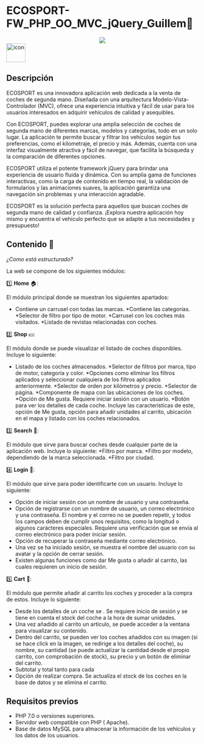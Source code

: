 # ECOSPORT-FW_PHP_OO_MVC_jQuery_Guillem🚗

<p align="center">
  <a href="https://skillicons.dev">
    <img src="https://skillicons.dev/icons?i=bootstrap,css,html,js,php,github" />
  </a>
 <a   <div style="display: flex; align-items: flex-start;"><img src="https://techstack-generator.vercel.app/mysql-icon.svg" alt="icon" width="50" height="50" /></div></a>
</p>


## Descripción

ECOSPORT es una innovadora aplicación web dedicada a la venta de coches de segunda mano. Diseñada con una arquitectura Modelo-Vista-Controlador (MVC), ofrece una experiencia intuitiva y fácil de usar para los usuarios interesados en adquirir vehículos de calidad y asequibles.

Con ECOSPORT, puedes explorar una amplia selección de coches de segunda mano de diferentes marcas, modelos y categorías, todo en un solo lugar. La aplicación te permite buscar y filtrar los vehículos según tus preferencias, como el kilometraje, el precio y más. Además, cuenta con una interfaz visualmente atractiva y fácil de navegar, que facilita la búsqueda y la comparación de diferentes opciones.

ECOSPORT utiliza el potente framework jQuery para brindar una experiencia de usuario fluida y dinámica. Con su amplia gama de funciones interactivas, como la carga de contenido en tiempo real, la validación de formularios y las animaciones suaves, la aplicación garantiza una navegación sin problemas y una interacción agradable.

ECOSPORT es la solución perfecta para aquellos que buscan coches de segunda mano de calidad y confianza. ¡Explora nuestra aplicación hoy mismo y encuentra el vehículo perfecto que se adapte a tus necesidades y presupuesto!



## Contenido 📖

_¿Como está estructurado?_

La web se compone de los siguientes módulos:

1️⃣ __Home__ 🏠:

  El módulo principal donde se muestran los siguientes apartados:
  * Contiene un carrusel con todas las marcas.
  *Contiene las categorías.
  *Selector de filtro por tipo de motor.
  *Carrusel con los coches más visitados.
  *Listado de revistas relacionadas con coches.
  
2️⃣ __Shop__ 💵:

  El módulo donde se puede visualizar el listado de coches disponibles. Incluye lo siguiente:
  * Listado de los coches almacenados.
  *Selector de filtros por marca, tipo de motor, categoría y color.
  *Opciones como eliminar los filtros aplicados y seleccionar cualquiera de los filtros aplicados anteriormente.
  *Selector de orden por kilómetros y precio.
  *Selector de página.
  *Componente de mapa con las ubicaciones de los coches.
  *Opción de Me gusta. Requiere iniciar sesión con un usuario.
  *Botón para ver los detalles de cada coche. Incluye las características de este, opción de Me gusta, opción para añadir unidades al carrito, ubicación en el        mapa y listado con los coches relacionados.

3️⃣ __Search__ 🔎:

  El módulo que sirve para buscar coches desde cualquier parte de la aplicación web. Incluye lo siguiente:
  *Filtro por marca.
  *Filtro por modelo, dependiendo de la marca seleccionada.
  *Filtro por ciudad.

4️⃣ __Login__ 🙎:

  El módulo que sirve para poder identificarte con un usuario. Incluye lo siguiente:
  * Opción de iniciar sesión con un nombre de usuario y una contraseña.
  * Opción de registrarse con un nombre de usuario, un correo electrónico y una contraseña. El nombre y el correo no se pueden repetir, y todos los campos deben  de cumplir unos requisitos, como la longitud o algunos carácteres especiales. Requiere una verificación que se envía al correo electrónico para poder iniciar sesión.
  * Opción de recuperar la contraseña mediante correo electrónico.
  * Una vez se ha iniciado sesión, se muestra el nombre del usuario con su avatar y la opción de cerrar sesión.
  * Existen algunas funciones como dar Me gusta o añadir al carrito, las cuales requieren un inicio de sesión.

5️⃣ __Cart__ 🛒:

  El módulo que permite añadir al carrito los coches y proceder a la compra de estos. Incluye lo siguiente:
  * Desde los detalles de un coche se . Se requiere inicio de sesión y se tiene en cuenta el stock del coche a la hora de sumar unidades.
  * Una vez añadido al carrito un artículo, se puede acceder a la ventana para visualizar su contenido.
  * Dentro del carrito, se pueden ver los coches añadidos con su imagen (si se hace click en la imagen, se redirige a los detalles del coche), su nombre, su cantidad (se puede actualizar la cantidad desde el propio carrito, con comprobación de stock), su precio y un botón de eliminar del carrito.
  * Subtotal y total tanto para cada 
  * Opción de realizar compra. Se actualiza el stock de los coches en la base de datos y se elimina el carrito. 

## Requisitos previos

- PHP 7.0 o versiones superiores.
- Servidor web compatible con PHP ( Apache).
- Base de datos MySQL para almacenar la información de los vehículos y los datos de los usuarios.

